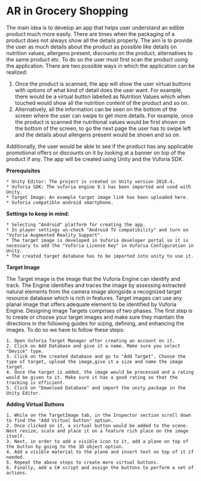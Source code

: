# AR in Grocery Shopping

The main idea is to develop an app that helps user understand an edible product much more easily. There are times when the packaging of a product does not always show all the details properly. The aim is to provide the user as much details about the product as possible like details on nutrition values, allergens present, discounts on the product, alternatives to the same product etc.
To do so the user must first scan the product using the application. There are two possible ways in which the application can be realized:

1. Once the product is scanned, the app will show the user virtual buttons with options of what kind of detail does the user want. For example, there would be a virtual button labelled as Nutrition Values which when touched would show all the nutrition content of the product and so on.
2. Alternatively, all the information can be seen on the bottom of the screen where the user can swipe to get more details. For example, once the product is scanned the nutritional values would be first shown on the bottom of the screen, to go the next page the user has to swipe left and the details about allergens present would be shown and so on.

Additionally, the user would be able to see if the product has any applicable promotional offers or discounts on it by looking at a banner on top of the product if any.
The app will be created using Unity and the Vuforia SDK.

**Prerequisites**

```
* Unity Editor: The project is created in Unity version 2018.4.
* Vuforia SDK: The vuforia engine 9.1 has been imported and used with Unity.
* Target Image: An example target image link has been uploaded here.
* Vuforia compatible android smartphone.
```

**Settings to keep in mind:**

```
* Selecting "Android" platform for creating the app.
* In player settings un-check "Android TV compatibility" and turn on "Vuforia Augmented Reality Support".
* The target image is developed in Vuforia developer portal so it is necessary to add the "Vuforia License Key" in Vuforia Configuration in Unity.
* The created target database has to be imported into unity to use it.
```




**Target Image**

The Target image is the image that the Vuforia Engine can identify and track. The Engine identifies and traces the image by assessing extracted natural elements from the camera image alongside a recognized target resource database which is rich in features. Target images can use any planar image that offers adequate element to be identified by Vuforia Engine. Designing Image Targets comprises of two phases. The first step is to create or choose your target images and make sure they maintain the directions in the following guides for sizing, defining, and enhancing the images. To do so we have to follow these steps:

```
1. Open Vuforia Target Manager after creating an account on it. 
2. Click on Add Database and give it a name. Make sure you select "Device" type.
3. Click on the created database and go to "Add Target". Choose the type of target, upload the image,give it a size and name the image target.
4. Once the target is added, the image would be processed and a rating would be given to it. Make sure it has a good rating so that the tracking is efficient.
5. Click on "Download Database" and import the unity package in the Unity Editor.
```


**Adding Virtual Buttons**

```
1. While on the TargetImage tab, in the Inspector section scroll down to find the "Add Virtual button" option.
2. Once clicked on it, a virtual button would be added to the scene. Next resize, scale and place it on a feature rich place on the image itself.
3. Next, in order to add a visible icon to it, add a plane on top of the button by going to the 3D object option. 
4. Add a visible material to the plane and insert text on top of it if needed.
5. Repeat the above steps to create more virtual buttons.
6. Finally, add a C# script and assign the buttons to perform a set of actions.
```

